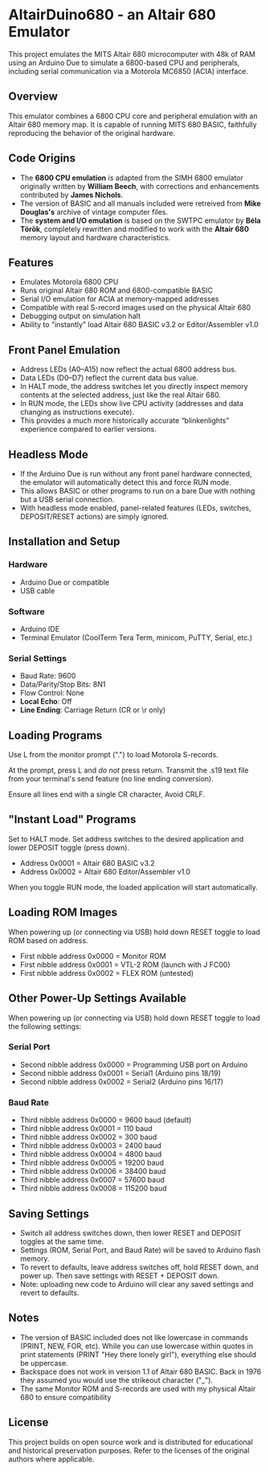 # AltairDuino680 - an Altair 680 Emulator

This project emulates the MITS Altair 680 microcomputer with 48k of RAM using an Arduino Due to simulate a 6800-based CPU and peripherals, including serial communication via a Motorola MC6850 (ACIA) interface.

## Overview

This emulator combines a 6800 CPU core and peripheral emulation with an Altair 680 memory map. It is capable of running MITS 680 BASIC, faithfully reproducing the behavior of the original hardware.

## Code Origins

- The **6800 CPU emulation** is adapted from the SIMH 6800 emulator originally written by **William Beech**, with corrections and enhancements contributed by **James Nichols**.
- The version of BASIC and all manuals included were retreived from **Mike Douglas's** archive of vintage computer files.
- The **system and I/O emulation** is based on the SWTPC emulator by **Béla Török**, completely rewritten and modified to work with the **Altair 680** memory layout and hardware characteristics.

## Features

- Emulates Motorola 6800 CPU
- Runs original Altair 680 ROM and 6800-compatible BASIC
- Serial I/O emulation for ACIA at memory-mapped addresses
- Compatible with real S-record images used on the physical Altair 680
- Debugging output on simulation halt
- Ability to "instantly" load Altair 680 BASIC v3.2 or Editor/Assembler v1.0

## Front Panel Emulation
- Address LEDs (A0–A15) now reflect the actual 6800 address bus.
- Data LEDs (D0–D7) reflect the current data bus value.
- In HALT mode, the address switches let you directly inspect memory contents at the selected address, just like the real Altair 680.
- In RUN mode, the LEDs show live CPU activity (addresses and data changing as instructions execute).
- This provides a much more historically accurate “blinkenlights” experience compared to earlier versions.

## Headless Mode
- If the Arduino Due is run without any front panel hardware connected, the emulator will automatically detect this and force RUN mode.
- This allows BASIC or other programs to run on a bare Due with nothing but a USB serial connection.
- With headless mode enabled, panel-related features (LEDs, switches, DEPOSIT/RESET actions) are simply ignored.

## Installation and Setup

### Hardware
- Arduino Due or compatible
- USB cable

### Software
- Arduino IDE
- Terminal Emulator (CoolTerm Tera Term, minicom, PuTTY, Serial, etc.)

### Serial Settings
- Baud Rate: 9600
- Data/Parity/Stop Bits: 8N1
- Flow Control: None
- **Local Echo**: Off
- **Line Ending**: Carriage Return (CR or \r only)

## Loading Programs
Use L from  the monitor prompt (".") to load Motorola S-records.

At the prompt, press L and *do not* press return.  Transmit the .s19 text file from your terminal's send feature (no line ending conversion).

Ensure all lines end with a single CR character,  Avoid CRLF.

## "Instant Load" Programs
Set to HALT mode.  Set address switches to the desired application and lower DEPOSIT toggle (press down).

- Address 0x0001 = Altair 680 BASIC v3.2
- Address 0x0002 = Altair 680 Editor/Assembler v1.0

When you toggle RUN mode, the loaded application will start automatically.

## Loading ROM Images
When powering up (or connecting via USB) hold down RESET toggle to load ROM based on address.

- First nibble address 0x0000 = Monitor ROM
- First nibble address 0x0001 = VTL-2 ROM (launch with J FC00)
- First nibble address 0x0002 = FLEX ROM (untested)

## Other Power-Up Settings Available
When powering up (or connecting via USB) hold down RESET toggle to load the following settings:

### Serial Port
- Second nibble address 0x0000 = Programming USB port on Arduino
- Second nibble address 0x0001 = Serial1 (Arduino pins 18/19)
- Second nibble address 0x0002 = Serial2 (Arduino pins 16/17)

### Baud Rate
- Third nibble address 0x0000 = 9600 baud (default)
- Third nibble address 0x0001 = 110 baud
- Third nibble address 0x0002 = 300 baud
- Third nibble address 0x0003 = 2400 baud
- Third nibble address 0x0004 = 4800 baud
- Third nibble address 0x0005 = 19200 baud
- Third nibble address 0x0006 = 38400 baud
- Third nibble address 0x0007 = 57600 baud
- Third nibble address 0x0008 = 115200 baud

## Saving Settings
- Switch all address switches down, then lower RESET and DEPOSIT toggles at the same time.
- Settings (ROM, Serial Port, and Baud Rate) will be saved to Arduino flash memory.
- To revert to defaults, leave address switches off, hold RESET down, and power up.  Then save settings with RESET + DEPOSIT down.
- Note: uploading new code to Arduino will clear any saved settings and revert to defaults.

## Notes

- The version of BASIC included does not like lowercase in commands (PRINT, NEW, FOR, etc).  While you can use lowercase within quotes in print statements (PRINT "Hey there lonely girl"), everything else should be uppercase.
- Backspace does not work in version 1.1 of Altair 680 BASIC.  Back in 1976 they assumed you would use the strikeout character ("_").
- The same Monitor ROM and S-records are used with my physical Altair 680 to ensure compatibility

## License

This project builds on open source work and is distributed for educational and historical preservation purposes. Refer to the licenses of the original authors where applicable.

